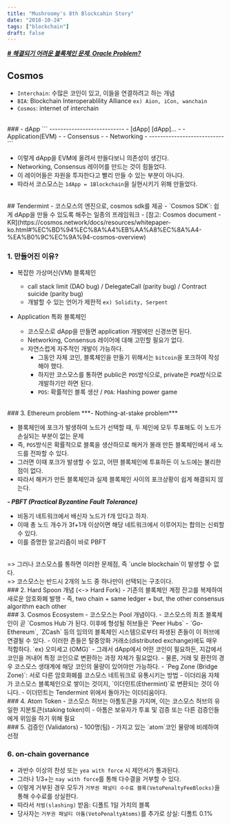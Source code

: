 ```yaml
---
title: "Mushroomy's 8th Blockcahin Story"
date: "2018-10-24"
tags: ["blockchain"]
draft: false
---
```


***[# 해결되기 어려운 블록체인 문제, Oracle Problem?](https://steemkr.com/kr/@kblock/39)***

## Cosmos
- `Interchain`: 수많은 코인이 있고, 이들을 연결하려고 하는 개념
- `BIA`: Blockchain Interoperablility Alliance `ex) Aion, iCon, wanchain`
- `Cosmos`: internet of interchain

<br>
### - dApp
```
---------------------------
- [dApp] [dApp]...        -
- Application(EVM)        -
- Consensus               -
- Networking              -
---------------------------
```

- 이렇게 dApp을 EVM에 올려서 만들다보니 의존성이 생긴다.
- Networking, Consensus 레이어를 만드는 것이 힘들었다.
- 이 레이어들은 자원을 투자한다고 빨리 만들 수 있는 부분이 아니다.
- 따라서 코스모스는 `1dApp = 1Blockchain`을 실현시키기 위해 만들었다.

<br>
## Tendermint
- 코스모스의 엔진으로, cosmos sdk를 제공
- `Cosmos SDK`: 쉽게 dApp을 만들 수 있도록 해주는 일종의 프레임워크
- [참고: Cosmos document - KR](https://cosmos.network/docs/resources/whitepaper-ko.html#%EC%BD%94%EC%8A%A4%EB%AA%A8%EC%8A%A4-%EA%B0%9C%EC%9A%94-cosmos-overview)

### 1. 만들어진 이유?
- 복잡한 가상머신(VM) 블록체인
  - call stack limit (DAO bug) / DelegateCall (parity bug) / Contract suicide (parity bug)
  - 개발할 수 있는 언어가 제한적 `ex) Solidity, Serpent`

- Application 특화 블록체인
  - 코스모스로 dApp을 만들면 application 개발에만 신경쓰면 된다.
  - Networking, Consensus 레이어에 대해 고민할 필요가 없다.
  - 자연스럽게 자주적인 개발이 가능하다.
      - 그동안 자체 코인, 블록체인을 만들기 위해서는 `bitcoin`을 포크하여 작성해야 했다.
      - 하지만 코스모스를 통하면 public은 `POS`방식으로, private은 `POA`방식으로 개발하기만 하면 된다.
      - `POS`: 확률적인 블록 생산 / `POA`: Hashing power game

<br>
### 3. Ethereum problem
***- Nothing-at-stake problem***

- 블록체인에 포크가 발생하여 노드가 선택할 때, 두 체인에 모두 투표해도 이 노드가 손실되는 부분이 없는 문제
- 즉, `POS`방식은 확률적으로 블록을 생산하므로 해커가 몰래 만든 블록체인에서 새 노드를 전파할 수 있다.
- 그러면 이때 포크가 발생할 수 있고, 어떤 블록체인에 투표하든 이 노드에는 불리한 점이 없다.
- 따라서 해커가 만든 블록체인과 실제 블록체인 사이의 포크상황이 쉽게 해결되지 않는다.

***- PBFT (Practical Byzantine Fault Tolerance)***

- 비동기 네트워크에서 배신자 노드가 f개 있다고 하자.
- 이때 총 노드 개수가 3f+1개 이상이면 해당 네트워크에서 이루어지는 합의는 신뢰할 수 있다.
- 이를 증명한 알고리즘이 바로 PBFT

<br>
=> 그러나 코스모스를 통하면 이러한 문제점, 즉 `uncle blockchain`이 발생할 수 없다.<br>
=> 코스모스는 반드시 2개의 노드 중 하나만이 선택되는 구조이다.

<br>
### 2. Hard Spoon 개념 (<-> Hard Fork)
- 기존의 블록체인 계정 잔고를 복제하여 새로운 암호화폐 발행
- 즉, two chain + same ledger + but, the other consensus algorithm each other

<br>
### 3. Cosmos Ecosystem
- 코스모스는 Pool 개념이다.
- 코스모스의 최초 블록체인이 곧 `Cosmos Hub`가 된다. 이후에 형성될 허브들은 `Peer Hubs`
- `Go-Ethereum`, `ZCash` 등의 임의의 블록체인 시스템으로부터 파생된 존들이 이 허브에 연결될 수 있다.
- 이러한 존들은 탈중앙화 거래소(distributed exchange)에도 매우 적합하다. `ex) 오미세고 (OMG)`
- 그래서 dApp에서 어떤 코인이 필요하든, 지갑에서 코인을 꺼내어 특정 코인으로 변환하는 과정 자체가 필요없다.
- 물론, 거래 및 환전의 경우 코스모스 생태계에 해당 코인의 물량이 있어야만 가능하다.
- `Peg Zone (Bridge Zone)`: 서로 다른 암호화폐를 코스모스 네트워크로 유통시키는 방법
  - 이더리움 자체가 코스모스 블록체인으로 쌓이는 것이지, `이더민트(Ethermint)`로 변환되는 것이 아니다.
  - 이더민트는 Tendermint 위에서 돌아가는 이더리움이다.

<br>
### 4. Atom Token
- 코스모스 허브는 아톰토큰을 가지며, 이는 코스모스 허브의 유일한 지분토큰(staking token)이
- 아톰은 보유자가 투표 및 검증 또는 다른 검증인들에게 위임을 하기 위해 필요

<br>
### 5. 검증인 (Validators)
- 100명(팀)
- 가지고 있는 `atom`코인 물량에 비례하여 선정

### 6. on-chain governance
- 과반수 이상의 찬성 또는 `yea with force` 시 제안서가 통과된다.
- 그러나 1/3+는 `nay with force`를 통해 다수결을 거부할 수 있다.
- 이렇게 거부된 경우 모두가 `거부권 패널티 수수료 블록(VetoPenaltyFeeBlocks)`을 통해 수수료를 상실한다.
- 따라서 `처벌(slashing)` 받음: 디폴트 1일 가치의 블록
- 당사자는 `거부권 패널티 아톰(VetoPenaltyAtoms)`를 추가로 상실: 디폴트 0.1%